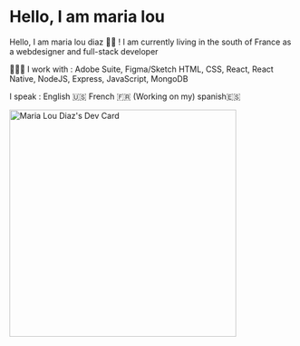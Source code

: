 # Hello, I am maria lou

Hello, I am maria lou diaz ✌🏽 !
I am currently living in the south of France
as a webdesigner and full-stack developer


👩🏽‍💻 I work with :
Adobe Suite, Figma/Sketch
HTML, CSS, React, React Native, NodeJS, Express, JavaScript, MongoDB

I speak :
English 🇺🇸 
French 🇫🇷 
(Working on my) spanish🇪🇸

<a href="https://app.daily.dev/marialoudiaz"><img src="https://api.daily.dev/devcards/8e341304623b4bb9ba960469a9db4157.png?r=fni" width="400" alt="Maria Lou Diaz's Dev Card"/></a>

